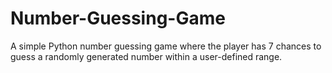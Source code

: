 # Number-Guessing-Game
A simple Python number guessing game where the player has 7 chances to guess a randomly generated number within a user-defined range.
